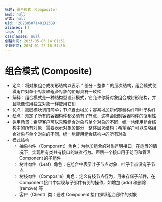 ```yaml
---
标题: 组合模式 (Composite)
描述: null
封面: null
uid: '20230507140131309'
aliases: []
tags: []
cssclasses: null
创建时间: 2023-05-07 14:01:31
更新时间: 2024-01-22 16:57:30
---
```


# 组合模式 (Composite)

- 定义：将对象组合成树形结构以表示 " 部分 - 整体 " 的层次结构，组合模式使得用户对单个对象和组合对象的使用具有一致性
- 解释：组合模式是一种结构型设计模式，它允许你将对象组合成树形结构，并且能像使用独立对象一样使用它们
- 优点：高层模块调用简单；节点自由增加；容易增加新的容器构件和叶子构件
- 缺点：规定了所有的容器构件都必须有子节点，这样会限制容器构件的复用性
- 适用场景：希望客户可以忽略组合对象与单个对象的不同，统一地使用组合结构中的所有对象；需要表示对象的部分 - 整体层次结构；希望客户可以忽略组合对象与单个对象的不同，统一地使用组合结构中的所有对象
- 模式结构：
  - 抽象构件（Component）角色：为参加组合的对象声明接口，在适当的情况下，实现所有类共有接口的缺省行为。声明一个接口用于访问和管理 Component 的子组件
  - 树叶构件（Leaf）角色：在组合中表示叶子节点对象，叶子节点没有子节点
  - 树枝构件（Composite）角色：定义有枝节点行为，用来存储子部件，在 Component 接口中实现与子部件有关的操作，如增加 (add) 和删除 (remove) 等
  - 客户（Client）类：通过 Component 接口操纵组合部件的对象
